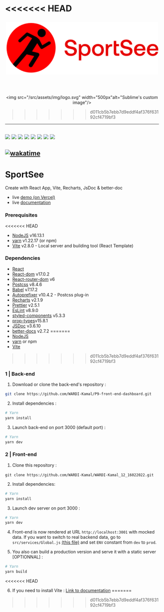 <<<<<<< HEAD
﻿﻿<p align="center">
  <img src="/src/assets/img/logo.svg" width="500px" alt="Sublime's custom image"/>
=======
﻿<p align="center">
  <img src="/src/assets/img/logo.svg" width="500px"alt="Sublime's custom image"/>
>>>>>>> d011cb5b7ebb7d9eddf4af376f63192cf4719bf3
</p>

---  
[![](https://img.shields.io/badge/React-20232A?style=for-the-badge&logo=react&logoColor=61DAFB)](https://fr.reactjs.org/)
[![](https://img.shields.io/badge/React_Router-CA4245?style=for-the-badge&logo=react-router&logoColor=white)](https://reactrouter.com/)
[![](https://img.shields.io/badge/Vite-B73BFE?style=for-the-badge&logo=vite&logoColor=FFD62E)](https://vitejs.dev/)
[![](https://img.shields.io/badge/Visual_Studio_Code-0078D4?style=for-the-badge&logo=visual%20studio%20code&logoColor=white)](https://code.visualstudio.com/)
[![](https://img.shields.io/badge/JavaScript-323330?style=for-the-badge&logo=javascript&logoColor=F7DF1E)](/)
[![](https://img.shields.io/badge/eslint-3A33D1?style=for-the-badge&logo=eslint&logoColor=white)](https://eslint.org/)
[![](https://img.shields.io/badge/prettier-1A2C34?style=for-the-badge&logo=prettier&logoColor=F7BA3E)](https://prettier.io/)
[![](https://img.shields.io/badge/GIT-E44C30?style=for-the-badge&logo=git&logoColor=white)](https://git-scm.com)
---
[![wakatime](https://wakatime.com/badge/user/e9b04158-0482-414a-b06c-6cc1f928b1c7/project/5be95b50-9fbf-4ee0-8b11-21bd44757db9.svg)](https://wakatime.com/badge/user/e9b04158-0482-414a-b06c-6cc1f928b1c7/project/5be95b50-9fbf-4ee0-8b11-21bd44757db9)
  ---
  



# SportSee

Create with React App, Vite, Recharts, JsDoc & better-doc

- live [demo (on Vercel)](https://wardi-kamal-12-16022022.vercel.app/) 
- live [documentation](https://wardi-kamal-12-16022022.vercel.app/)

### Prerequisites

<<<<<<< HEAD
- [NodeJS](https://nodejs.org/en/) v16.13.1
- [yarn](https://yarnpkg.com/) v1.22.17 (or npm)
- [Vite](https://vitejs.dev/) v2.8.0 - Local server and building tool (React Template)

### Dependencies

- [React](https://fr.reactjs.org/)
- [React-dom](https://www.npmjs.com/package/react-dom) v17.0.2
- [React-router-dom](https://v5.reactrouter.com/web/guides/quick-start) v6
- [Postcss](https://postcss.org/) v8.4.6
- [Babel](https://babeljs.io/docs/en/) v7.17.2
- [Autoprefixer](https://github.com/postcss/autoprefixer#browsers) v10.4.2 - Postcss plug-in
- [Recharts](https://recharts.org/en-US/) v2.1.9
- [Prettier](https://prettier.io/) v2.5.1
- [EsLint](https://eslint.org/) v8.9.0
- [styled-components](https://styled-components.com/) v5.3.3
- [prop-types](https://www.npmjs.com/package/prop-types)v15.8.1
- [JSDoc](https://jsdoc.app/) v3.6.10
- [better-docs](https://github.com/SoftwareBrothers/better-docs) v2.7.2
=======
- [NodeJS](https://nodejs.org/en/)
- [yarn](https://yarnpkg.com/) or npm
- [Vite](https://vitejs.dev/)
>>>>>>> d011cb5b7ebb7d9eddf4af376f63192cf4719bf3

### 1 | Back-end

1. Download or clone the back-end's repository :

```sh
git clone https://github.com/WARDI-Kamal/P9-front-end-dashboard.git
```

2. Install dependencies :

```sh
# Yarn
yarn install
```

3. Launch back-end on port 3000 (default port) :

```sh
# Yarn
yarn dev
```

### 2 | Front-end

1. Clone this repository :

`git clone https://github.com/WARDI-Kamal/WARDI-Kamal_12_16022022.git`

2. Install dependencies:

```sh
# Yarn
yarn install
```

3. Launch dev server on port 3000 :

```sh
# Yarn
yarn dev
```

4. Front-end is now rendered at URL `http://localhost:3001` with mocked data. If you want to switch to real backend data, go to `src/services/Global.js` [(this file)](https://github.com/WARDI-Kamal/WARDI-Kamal_12_16022022/blob/f355da8a87b0c779a0ddf1677205f8022cc812ef/src/services/Global.js) and set `ENV` constant from `dev` to `prod`.

5. You also can build a production version and serve it with a static server [OPTIONNAL] :

```sh
# Yarn
yarn build
```
<<<<<<< HEAD

6. If you need to install Vite : [Link to documentation](https://vitejs.dev/guide/#scaffolding-your-first-vite-project)
=======
>>>>>>> d011cb5b7ebb7d9eddf4af376f63192cf4719bf3
